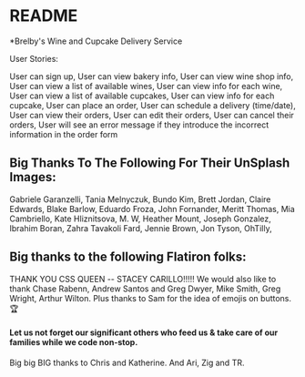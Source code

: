 # README

*Brelby's Wine and Cupcake Delivery Service

User Stories:

User can sign up,
User can view bakery info,
User can view wine shop info,
User can view a list of available wines,
User can view info for each wine,
User can view a list of available cupcakes,
User can view info for each cupcake,
User can place an order,
User can schedule a delivery (time/date),
User can view their orders,
User can edit their orders,
User can cancel their orders,
User will see an error message if they introduce the incorrect information in the order form


## Big Thanks To The Following For Their UnSplash Images:
Gabriele Garanzelli, Tania Melnyczuk, Bundo Kim, Brett Jordan, Claire Edwards, Blake Barlow,
Eduardo Froza, John Fornander, Meritt Thomas, Mia Cambriello, Kate Hliznitsova, M. W, Heather Mount, 
Joseph Gonzalez, Ibrahim Boran, Zahra Tavakoli Fard, Jennie Brown, Jon Tyson, OhTilly, 

## Big thanks to the following Flatiron folks:
THANK YOU CSS QUEEN -- STACEY CARILLO!!!!! 
We would also like to thank Chase Rabenn, Andrew Santos and Greg Dwyer, Mike Smith, Greg Wright, Arthur Wilton. Plus thanks to Sam for the idea of emojis on buttons. 🏆

#### Let us not forget our significant others who feed us & take care of our families while we code non-stop. 
Big big BIG thanks to Chris and Katherine. And Ari, Zig and TR.
